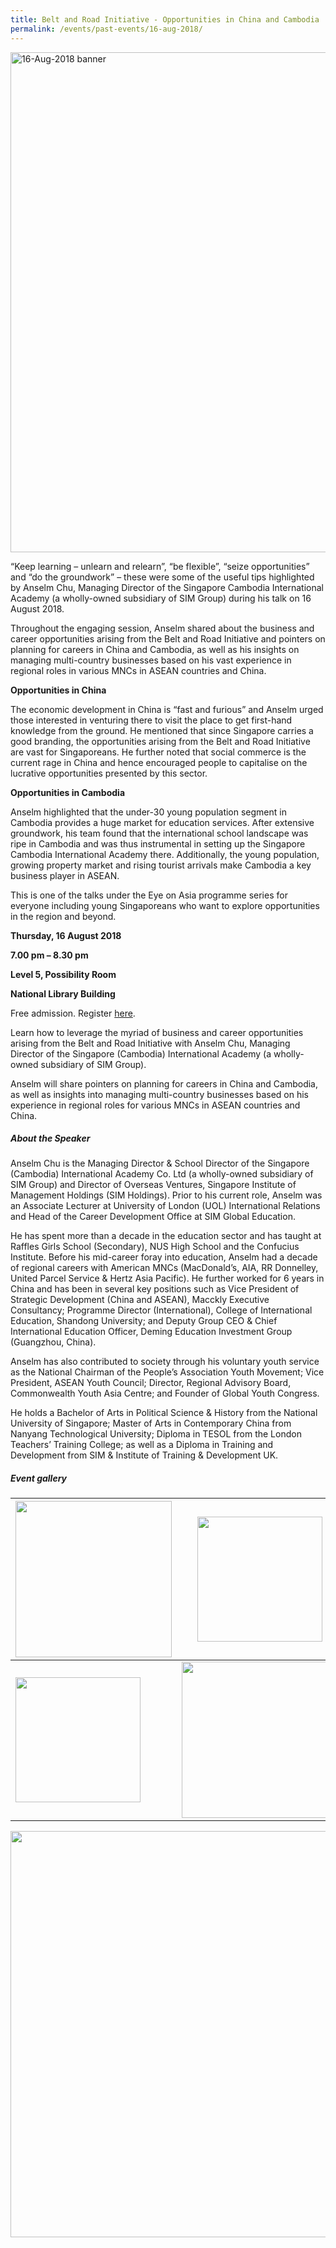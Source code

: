 ```yaml
---
title: Belt and Road Initiative - Opportunities in China and Cambodia
permalink: /events/past-events/16-aug-2018/
---
```


<img src="\images\past-events\16-Aug-2018\banner.jpg" alt="16-Aug-2018 banner" style="width:800px;" />

“Keep learning – unlearn and relearn”, “be flexible”, “seize opportunities” and “do the groundwork” – these were some of the useful tips highlighted by Anselm Chu, Managing Director of the Singapore Cambodia International Academy (a wholly-owned subsidiary of SIM Group) during his talk on 16 August 2018.

Throughout the engaging session, Anselm shared about the business and career opportunities arising from the Belt and Road Initiative and pointers on planning for careers in China and Cambodia, as well as his insights on managing multi-country businesses based on his vast experience in regional roles in various MNCs in ASEAN countries and China.

**Opportunities in China**

The economic development in China is “fast and furious” and Anselm urged those interested in venturing there to visit the place to get first-hand knowledge from the ground. He mentioned that since Singapore carries a good branding, the opportunities arising from the Belt and Road Initiative are vast for Singaporeans. He further noted that social commerce is the current rage in China and hence encouraged people to capitalise on the lucrative opportunities presented by this sector.

**Opportunities in Cambodia**

Anselm highlighted that the under-30 young population segment in Cambodia provides a huge market for education services. After extensive groundwork, his team found that the international school landscape was ripe in Cambodia and was thus instrumental in setting up the Singapore Cambodia International Academy there. Additionally, the young population, growing property market and rising tourist arrivals make Cambodia a key business player in ASEAN.

This is one of the talks under the Eye on Asia programme series for everyone including young Singaporeans who want to explore opportunities in the region and beyond.

**Thursday, 16 August 2018**

**7.00 pm – 8.30 pm**

**Level 5, Possibility Room**

**National Library Building**

Free admission. Register [here](http://bit.ly/2Am95Pc).

Learn how to leverage the myriad of business and career opportunities arising from the Belt and Road Initiative with Anselm Chu, Managing Director of the Singapore (Cambodia) International Academy (a wholly-owned subsidiary of SIM Group).

Anselm will share pointers on planning for careers in China and Cambodia, as well as insights into managing multi-country businesses based on his experience in regional roles for various MNCs in ASEAN countries and China.

##### **About the Speaker**

Anselm Chu is the Managing Director & School Director of the Singapore (Cambodia) International Academy Co. Ltd (a wholly-owned subsidiary of SIM Group) and Director of Overseas Ventures, Singapore Institute of Management Holdings (SIM Holdings). Prior to his current role, Anselm was an Associate Lecturer at University of London (UOL) International Relations and Head of the Career Development Office at SIM Global Education.

He has spent more than a decade in the education sector and has taught at Raffles Girls School (Secondary), NUS High School and the Confucius Institute. Before his mid-career foray into education, Anselm had a decade of regional careers with American MNCs (MacDonald’s, AIA, RR Donnelley, United Parcel Service & Hertz Asia Pacific). He further worked for 6 years in China and has been in several key positions such as Vice President of Strategic Development (China and ASEAN), Macckly Executive Consultancy; Programme Director (International), College of International Education, Shandong University; and Deputy Group CEO & Chief International Education Officer, Deming Education Investment Group (Guangzhou, China).

Anselm has also contributed to society through his voluntary youth service as the National Chairman of the People’s Association Youth Movement; Vice President, ASEAN Youth Council; Director, Regional Advisory Board, Commonwealth Youth Asia Centre; and Founder of Global Youth Congress.

He holds a Bachelor of Arts in Political Science & History from the National University of Singapore; Master of Arts in Contemporary China from Nanyang Technological University; Diploma in TESOL from the London Teachers’ Training College; as well as a Diploma in Training and Development from SIM & Institute of Training & Development UK.

##### **Event gallery**

| <a href="\images\past-events\16-Aug-2018\image-1.jpg"><img src="\images\past-events\16-Aug-2018\image-1.jpg" style="width:250px;" /></a> | <a href="\images\past-events\16-Aug-2018\image-2.jpg"><img src="\images\past-events\16-Aug-2018\image-2.jpg" style="width:200px;" /></a> | <a href="\images\past-events\16-Aug-2018\image-3.jpg"><img src="\images\past-events\16-Aug-2018\image-3.jpg" style="width:250px;" /></a> |
| ------------------------------------------------------------ | ------------------------------------------------------------ | ------------------------------------------------------------ |
| <a href="\images\past-events\16-Aug-2018\image-4.jpg"><img src="\images\past-events\16-Aug-2018\image-4.jpg" style="width:200px;" /></a> | <a href="\images\past-events\16-Aug-2018\image-5.jpg"><img src="\images\past-events\16-Aug-2018\image-5.jpg" style="width:250px;" /></a> | <a href="\images\past-events\16-Aug-2018\image-6.jpg"><img src="\images\past-events\16-Aug-2018\image-6.jpg" style="width:250px;" /></a> |


<img src="\images\past-events\16-Aug-2018\edm.jpg" style="width:650px;" />

